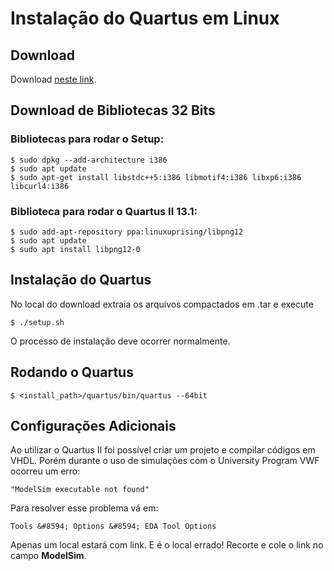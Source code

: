 # Instalação do Quartus em Linux

<!--- Texto --->

## Download

Download [neste link](https://download.altera.com/akdlm/software/acdsinst/13.1/162/ib_tar/Quartus-web-13.1.0.162-linux.tar).

## Download de Bibliotecas 32 Bits

<!--- Texto --->

### Bibliotecas para rodar o Setup:

    $ sudo dpkg --add-architecture i386
    $ sudo apt update
    $ sudo apt-get install libstdc++5:i386 libmotif4:i386 libxp6:i386 libcurl4:i386

### Biblioteca para rodar o Quartus II 13.1:

    $ sudo add-apt-repository ppa:linuxuprising/libpng12
    $ sudo apt update
    $ sudo apt install libpng12-0

## Instalação do Quartus

No local do download extraia os arquivos compactados em .tar e execute

    $ ./setup.sh

O processo de instalação deve ocorrer normalmente.

## Rodando o Quartus

<!--- Texto --->

    $ <install_path>/quartus/bin/quartus --64bit

## Configurações Adicionais

Ao utilizar o Quartus II foi possível criar um projeto e compilar códigos em VHDL. Porém durante o uso de simulações com o University Program VWF ocorreu um erro:

    "ModelSim executable not found"

Para resolver esse problema vá em:

    Tools &#8594; Options &#8594; EDA Tool Options

Apenas um local estará com link. E é o local errado!
Recorte e cole o link no campo **ModelSim**.
